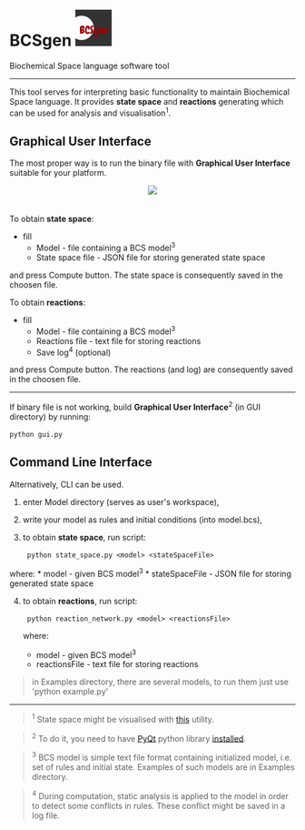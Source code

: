# BCSgen <img src="https://raw.githubusercontent.com/sybila/BCSgen/master/GUI/icons/128x128.png" width="64">  

Biochemical Space language software tool

---

This tool serves for interpreting basic functionality to maintain Biochemical Space language. It provides __state space__ and __reactions__ generating which can be used for analysis and visualisation<sup>1</sup>.

## Graphical User Interface

The most proper way is to run the binary file with __Graphical User Interface__ suitable for your platform.

<div align="center">
  <img src="http://i.imgur.com/yMW6T8k.png"><br><br>
</div>

To obtain __state space__:
* fill 
  * Model - file containing a BCS model<sup>3</sup>
  * State space file - JSON file for storing generated state space
  
and press Compute button. The state space is consequently saved in the choosen file.

To obtain __reactions__:
* fill 
  * Model - file containing a BCS model<sup>3</sup>
  * Reactions file - text file for storing reactions
  * Save log<sup>4</sup> (optional)
  
and press Compute button. The reactions (and log) are consequently saved in the choosen file.
  
---

If binary file is not working, build __Graphical User Interface__<sup>2</sup> (in GUI directory) by running:

    python gui.py
    
## Command Line Interface

Alternatively, CLI can be used.

1. enter Model directory (serves as user's workspace),
2. write your model as rules and initial conditions (into model.bcs),
3. to obtain __state space__, run script:

        python state_space.py <model> <stateSpaceFile>
        
  where:
    * model - given BCS model<sup>3</sup>
    * stateSpaceFile - JSON file for storing generated state space
    
4. to obtain __reactions__, run script:

        python reaction_network.py <model> <reactionsFile>
        
   where:
     * model - given BCS model<sup>3</sup>
     * reactionsFile - text file for storing reactions

> in Examples directory, there are several models, to run them just use 'python example.py'

---
> <sup>1</sup> State space might be visualised with [this](https://github.com/mathooo/NetworkVISUAL) utility.

> <sup>2</sup> To do it, you need to have [PyQt](https://wiki.python.org/moin/PyQt) python library [installed](http://pythoncentral.io/install-pyside-pyqt-on-windows-mac-linux/).

> <sup>3</sup> BCS model is simple text file format containing initialized model, i.e. set of rules and initial state. Examples of such models are in Examples directory.

> <sup>4</sup> During computation, static analysis is applied to the model in order to detect some conflicts in rules. These conflict might be saved in a log file.
